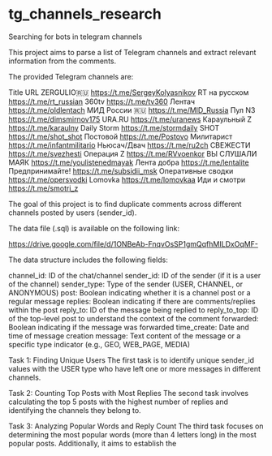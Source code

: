 # tg_channels_research
Searching for bots in telegram channels

This project aims to parse a list of Telegram channels and extract relevant information from the comments. 

The provided Telegram channels are:

Title	URL
ZERGULIO🇷🇺	https://t.me/SergeyKolyasnikov
RT на русском	https://t.me/rt_russian
360tv	https://t.me/tv360
Лентач	https://t.me/oldlentach
МИД России 🇷🇺	https://t.me/MID_Russia
Пул N3	https://t.me/dimsmirnov175
URA.RU	https://t.me/uranews
Караульный Z	https://t.me/karaulny
Daily Storm	https://t.me/stormdaily
SHOT	https://t.me/shot_shot
Постовой	https://t.me/Postovo
Милитарист	https://t.me/infantmilitario
Ньюсач/Двач	https://t.me/ru2ch
СВЕЖЕСТИ	https://t.me/svezhesti
Операция Z	https://t.me/RVvoenkor
ВЫ СЛУШАЛИ МАЯК	https://t.me/youlistenedmayak
Лента добра	https://t.me/lentalite
Предпринимайте!	https://t.me/subsidii_msk
Оперативные сводки	https://t.me/opersvodki
Lomovka	https://t.me/lomovkaa
Иди и смотри	https://t.me/smotri_z

The goal of this project is to find duplicate comments across different channels posted by users (sender_id). 

The data file (.sql) is available on the following link:

https://drive.google.com/file/d/1ONBeAb-FnqvOsSP1gmQqfhMILDxOqMF-

The data structure includes the following fields:

channel_id: ID of the chat/channel
sender_id: ID of the sender (if it is a user of the channel)
sender_type: Type of the sender (USER, CHANNEL, or ANONYMOUS)
post: Boolean indicating whether it is a channel post or a regular message
replies: Boolean indicating if there are comments/replies within the post
reply_to: ID of the message being replied to
reply_to_top: ID of the top-level post to understand the context of the comment
forwarded: Boolean indicating if the message was forwarded
time_create: Date and time of message creation
message: Text content of the message or a specific type indicator (e.g., GEO, WEB_PAGE, MEDIA)

Task 1: Finding Unique Users
The first task is to identify unique sender_id values with the USER type who have left one or more messages in different channels.

Task 2: Counting Top Posts with Most Replies
The second task involves calculating the top 5 posts with the highest number of replies and identifying the channels they belong to.

Task 3: Analyzing Popular Words and Reply Count
The third task focuses on determining the most popular words (more than 4 letters long) in the most popular posts. Additionally, it aims to establish the
